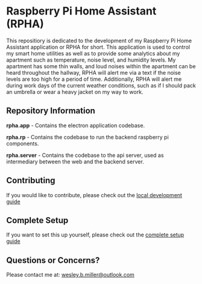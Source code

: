 # Raspberry Pi Home Assistant (RPHA)
This repositiory is dedicated to the development of my Raspberry Pi Home Assistant application or RPHA for short. This application is used to control my smart home utilities as well as to provide some analytics about my apartment such as temperature, noise level, and humidity levels. My apartment has some thin walls, and loud noises within the apartment can be heard throughout the hallway, RPHA will alert me via a text if the noise levels are too high for a period of time. Additionally, RPHA will alert me during work days of the current weather conditions, such as if I should pack an umbrella or wear a heavy jacket on my way to work.

## Repository Information
**rpha.app** - Contains the electron application codebase.

**rpha.rp** - Contains the codebase to run the backend raspberry pi components.

**rpha.server** - Contains the codebase to the api server, used as intermediary between the web and the backend server.

## Contributing
If you would like to contribute, please check out the [local development guide](https://github.com/Karrotts/RPHA/blob/main/docs/local-development.md)

## Complete Setup
If you want to set this up yourself, please check out the [complete setup guide](https://github.com/Karrotts/RPHA/blob/main/docs/complete-setup-guide.md)

## Questions or Concerns?
Please contact me at: [wesley.b.miller@outlook.com](mailto:wesley.b.miller@outlook.com)
